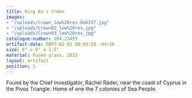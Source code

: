 ```yaml
---
title: King Ea's Crown
images:
- "/uploads/Crown_low%20res-8eb337.jpg"
- "/uploads/Crown02_low%20res.jpg"
- "/uploads/Crown03_low%20res.jpg"
catalogue-number: 204.23455
artifact-date: 0007-01-01 00:03:58 -04:56
size: 8" x 9" x 3.5"
material: Fused glass, 2015
layout: artifact
position: 1
---
```


Found by the Chief Investigator, Ráchel Räder, near the coast of Cyprus in the Pivos Triangle. Home of one the 7 colonies of Sea People.
